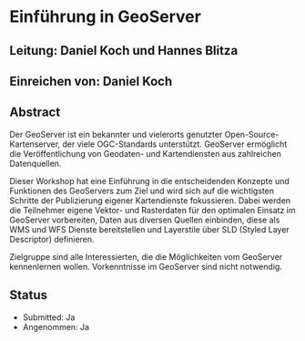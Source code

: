 # Einführung in GeoServer

## Leitung: Daniel Koch und Hannes Blitza

## Einreichen von: Daniel Koch

## Abstract

Der GeoServer ist ein bekannter und vielerorts genutzter Open-Source-Kartenserver, der
viele OGC-Standards unterstützt. GeoServer ermöglicht die Veröffentlichung von
Geodaten- und Kartendiensten aus zahlreichen Datenquellen.

Dieser Workshop hat eine Einführung in die entscheidenden Konzepte und Funktionen
des GeoServers zum Ziel und wird sich auf die wichtigsten Schritte der Publizierung
eigener Kartendienste fokussieren. Dabei werden die Teilnehmer eigene Vektor-
und Rasterdaten für den optimalen Einsatz im GeoServer vorbereiten, Daten aus diversen
Quellen einbinden, diese als WMS und WFS Dienste bereitstellen und Layerstile über
SLD (Styled Layer Descriptor) definieren.

Zielgruppe sind alle Interessierten, die die Möglichkeiten vom GeoServer kennenlernen
wollen. Vorkenntnisse im GeoServer sind nicht notwendig.

## Status
  * Submitted: Ja
  * Angenommen: Ja

